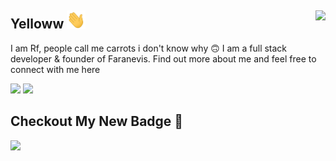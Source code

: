 ## Yelloww <img src="https://raw.githubusercontent.com/DaveOff/DaveOff/main/wave.gif" width="30px"> <img align="right" src="https://komarev.com/ghpvc/?username=DaveOff&color=269077">

I am Rf, people call me carrots i don't know why 🙃 I am a full stack developer & founder of Faranevis. Find out more about me and feel free to connect with me here

[![](https://img.shields.io/badge/-rf__dev-blue?style=social-square&logo=Twitter&logoColor=white&link=https://twitter.com/rf__dev/)](https://twitter.com/rf__dev)
[![](https://img.shields.io/badge/-Faranevis-c14438?style=social-square&link=https://faranevis.com)](https://faranevis.com)

## Checkout My New Badge 🤪
[![](https://www.faranevis.com/badge?op=-1)](#)
